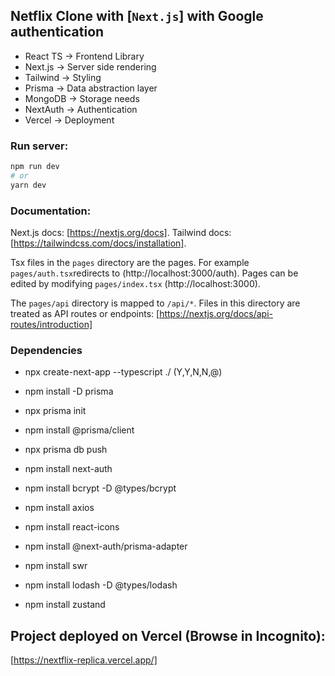 ## Netflix Clone with [`Next.js`] with Google authentication

- React TS -> Frontend Library
- Next.js -> Server side rendering
- Tailwind -> Styling
- Prisma -> Data abstraction layer
- MongoDB -> Storage needs
- NextAuth -> Authentication
- Vercel -> Deployment

### Run server:

```bash
npm run dev
# or
yarn dev
```

### Documentation:

Next.js docs: [https://nextjs.org/docs].
Tailwind docs: [https://tailwindcss.com/docs/installation].

Tsx files in the `pages` directory are the pages.
For example `pages/auth.tsx`redirects to (http://localhost:3000/auth).
Pages can be edited by modifying `pages/index.tsx` (http://localhost:3000).

The `pages/api` directory is mapped to `/api/*`. 
Files in this directory are treated as API routes or endpoints:
[https://nextjs.org/docs/api-routes/introduction]

### Dependencies

- npx create-next-app --typescript ./    (Y,Y,N,N,@)

- npm install -D prisma
- npx prisma init
- npm install @prisma/client
- npx prisma db push
- npm install next-auth
- npm install bcrypt -D @types/bcrypt
- npm install axios
- npm install react-icons
- npm install @next-auth/prisma-adapter
- npm install swr
- npm install lodash -D @types/lodash
- npm install zustand

## Project deployed on Vercel (Browse in Incognito): 

[https://nextflix-replica.vercel.app/]